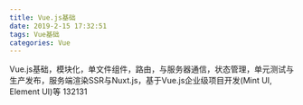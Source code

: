 ```yaml
---
title: Vue.js基础
date: 2019-2-15 17:32:51
tags: Vue基础
categories: Vue
---
```

<!-- 目录 -->
<!-- toc -->

Vue.js基础，模块化，单文件组件，路由，与服务器通信，状态管理，单元测试与生产发布，服务端渲染SSR与Nuxt.js，基于Vue.js企业级项目开发(Mint UI, Element UI)等 
132131